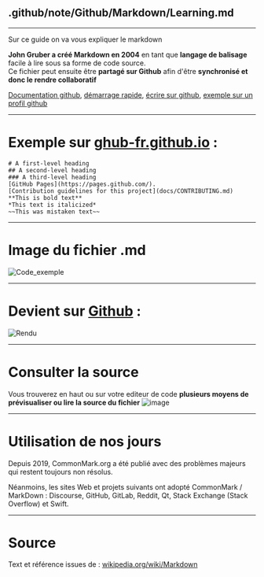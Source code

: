 ## .github/note/Github/Markdown/Learning.md
---
Sur ce guide on va vous expliquer le markdown

**John Gruber a créé Markdown en 2004** en tant que **langage de balisage** facile à lire sous sa forme de code source.  
Ce fichier peut ensuite être **partagé sur Github** afin d'être **synchronisé et donc le rendre collaboratif**

[Documentation github](https://docs.github.com/fr/get-started/writing-on-github/getting-started-with-writing-and-formatting-on-github/basic-writing-and-formatting-syntax), [démarrage rapide](https://docs.github.com/en/get-started/writing-on-github/getting-started-with-writing-and-formatting-on-github/quickstart-for-writing-on-github), [écrire sur github](https://docs.github.com/fr/get-started/writing-on-github), [exemple sur un profil github](https://docs.github.com/en/account-and-profile/setting-up-and-managing-your-github-profile/customizing-your-profile/managing-your-profile-readme)

---

# Exemple sur [ghub-fr.github.io](https://ghub-fr.github.io/cours/markdown) : 
```
# A first-level heading
## A second-level heading
### A third-level heading
[GitHub Pages](https://pages.github.com/).
[Contribution guidelines for this project](docs/CONTRIBUTING.md)
**This is bold text**
*This text is italicized*
~~This was mistaken text~~
```

---

# Image du fichier .md
![Code_exemple](https://github.com/GHub-fr/.github/assets/84735589/31e99228-46fa-4b86-9e6d-215bc31394e1)

---

# Devient sur [Github](https://github.com) :
![Rendu](https://github.com/GHub-fr/.github/assets/84735589/4020560a-d73a-4c88-a07f-c7faef53c103)

---

# Consulter la source
Vous trouverez en haut ou sur votre editeur de code **plusieurs moyens de prévisualiser ou lire la source du fichier**
![image](https://github.com/GHub-fr/.github/assets/84735589/47a78dbd-9f2d-4bfc-8d8d-71384c48c0f4)

---

# Utilisation de nos jours
Depuis 2019, CommonMark.org a été publié avec des problèmes majeurs qui restent toujours non résolus.

Néanmoins, les sites Web et projets suivants ont adopté CommonMark / MarkDown : Discourse, GitHub, GitLab, Reddit, Qt, Stack Exchange (Stack Overflow) et Swift.

---

# Source
Text et référence issues de : [wikipedia.org/wiki/Markdown](https://en.wikipedia.org/wiki/Markdown)
